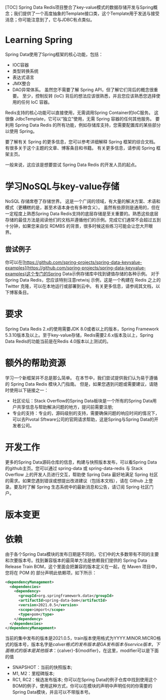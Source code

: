 [TOC]
Spring Data Redis项目整合了key-value模式的数据存储开发与Spring概念；我们提供了一个高度抽象的Template接口类，这个Template用于发送与接受消息；你可能注意到了，它与JDBC有点类似。
# Learning Spring
Spring Data使用了Spring框架的核心功能，包括：
- IOC容器
- 类型转换系统
- 表达式语言
- JMX整合
- DAO异常体系。
虽然您不需要了解 Spring API，但了解它们背后的概念很重要。 至少，控制反转 (IoC) 背后的想法应该很熟悉，并且您应该熟悉您选择使用的任何 IoC 容器。

Redis支持的核心功能可以直接使用，无需调用Spring Container的IoC服务。 这很像 JdbcTemplate，它可以“独立”使用，无需 Spring 容器的任何其他服务。 要利用 Spring Data Redis 的所有功能，例如存储库支持，您需要配置库的某些部分以使用 Spring。

要了解有关 Spring 的更多信息，您可以参考详细解释 Spring 框架的综合文档。 有很多关于这个主题的文章、博客条目和书籍。 有关更多信息，请参阅 Spring 框架主页。

一般来说，这应该是想要尝试 Spring Data Redis 的开发人员的起点。
# 学习NoSQL与key-value存储
NoSQL 存储席卷了存储世界。 这是一个广阔的领域，有大量的解决方案、术语和模式（更糟糕的是，甚至术语本身也有多种含义）。 虽然有些原则是通用的，但在一定程度上熟悉Spring Data Redis支持的底层存储是至关重要的。熟悉这些底层存储的最佳方法是阅读他们的文档并遵循他们的示例。完成它们通常不会超过五到十分钟，如果您来自仅 RDMBS 的背景，很多时候这些练习可能会让您大开眼界。
## 尝试例子
你可以在[https://github.com/spring-projects/spring-data-keyvalue-examples](https://github.com/spring-projects/spring-data-keyvalue-examples)这个专门的Spring Data示例存储库中找到键值存储的各种示例。 对于Spring Data Redis，您应该特别注意retwisj 示例，这是一个构建在 Redis 之上的 Twitter 克隆，可以在本地运行或部署到云中。 有关更多信息，请参阅其文档，以下博客条目。
# 要求
Spring Data Redis 2.x的使用需要JDK 8.0或者以上的版本，Spring Framework 5.3.10版本及以上。至于key-value存储，Redis需要2.6.x版本及以上，Spring Data Redis的功能当前是在Redis 4.0版本以上测试的。
# 额外的帮助资源
学习一个新框架并不总是那么简单。 在本节中，我们尝试提供我们认为易于遵循的 Spring Data Redis 模块入门指南。 但是，如果您遇到问题或需要建议，请随时使用以下链接之一：
- 社区论坛：Stack Overflow的Spring Data板块是一个所有的Spring Data用户共享信息与帮助解决问题的地方，提问前需要注册;
- 专业的支持：专业的，源码级别的支持，需要确保问题的响应时间的情况下，可以去Pivotal Sftware公司的官网请求帮助，这是Spring与Spring Data的开发者公司。
# 开发工作
更多的Spring Data源码仓库的信息，构建与快照版本发布，可以看Spring Data的github主页。您可以通过 spring-data 或 spring-data-redis 与 Stack Overflow 上的开发人员进行交互，帮助使 Spring Data 最好地满足 Spring 社区的需求。如果您遇到错误或想提出改进建议（包括本文档），请在 Github 上登录。要及时了解 Spring 生态系统中的最新消息和公告，请订阅 Spring 社区门户。
# 版本变更
# 依赖
由于各个Spring Data模块的发布日期是不同的，它们中的大多数带有不同的主要和次要版本号。找到兼容版本的最简单方法是依赖我们提供的 Spring Data Release Train BOM，这个里面会把兼容的版本定义在一起，在 Maven 项目中，您将在 POM 的 <dependencyManagement /> 部分声明此依赖项，如下所示：
```xml
<dependencyManagement>
  <dependencies>
    <dependency>
      <groupId>org.springframework.data</groupId>
      <artifactId>spring-data-bom</artifactId>
      <version>2021.0.5</version>
      <scope>import</scope>
      <type>pom</type>
    </dependency>
  </dependencies>
</dependencyManagement>
```
当前的集中发布的版本是2021.0.5，train版本使用格式为YYYY.MINOR.MICRO格式的版本号，版本名字是${calver}格式的发布版本是GA发布版本与service版本，下面格式的版本是其他版本：${calver}-${modifier}，在这里，modifier可以是下面的值
- SNAPSHOT：当前的快照版本;
- M1, M2：里程碑版本;
- RC1, RC2：候选发布版本;
你可以在Spring Data的例子仓库中找到使用这个BOM的例子，使用这种方式，你可以在<dependencies/>模块的声明中声明任何的你需要的Spring Data模块，并且可以不带版本号。